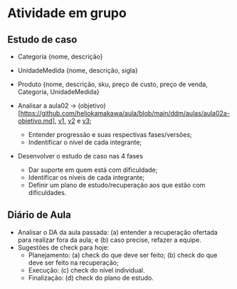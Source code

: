 
# Atividade em grupo

## Estudo de caso
  - Categoria {nome, descrição} 
  - UnidadeMedida {nome, descrição, sigla} 
  - Produto {nome, descrição, sku, preço de custo, preço de venda, Categoria, UnidadeMedida}
    
- Analisar a aula02 → (objetivo)[https://github.com/heliokamakawa/aula/blob/main/ddm/aulas/aula02a-objetivo.md], [v1](https://github.com/heliokamakawa/aula/blob/main/ddm/aulas/aula02b-v1.md), [v2](https://github.com/heliokamakawa/aula/blob/main/ddm/aulas/aula02c-v2.md) e [v3](https://github.com/heliokamakawa/aula/blob/main/ddm/aulas/aula02d-v3.md);
  - Entender progressão e suas respectivas fases/versões;
  - Indentificar o nível de cada integrante;

- Desenvolver o estudo de caso nas 4 fases 
  - Dar suporte em quem está com dificuldade;
  - Identificar os níveis de cada integrante;
  - Definir um plano de estudo/recuperação aos que estão com dificuldades.
 
## Diário de Aula
  - Analisar o DA da aula passada: (a) entender a recuperação ofertada para realizar fora da aula; e (b) caso precise, refazer a equipe.
  - Sugestões de check para hoje:
    - Planejamento: (a) check do que deve ser feito; (b) check do que deve ser feito na recuperação;
    - Execução: (c) check do nível individual.
    - Finalização: (d) check do plano de estudo.


